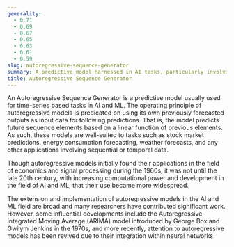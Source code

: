 ```yaml
---
generality:
  - 0.71
  - 0.69
  - 0.67
  - 0.65
  - 0.63
  - 0.61
  - 0.59
slug: autoregressive-sequence-generator
summary: A predictive model harnessed in AI tasks, particularly involving times series, which leverages its own prior outputs as inputs in subsequent predictions.
title: Autoregressive Sequence Generator
---
```


An Autoregressive Sequence Generator is a predictive model usually used for time-series based tasks in AI and ML. The operating principle of autoregressive models is predicated on using its own previously forecasted outputs as input data for following predictions. That is, the model predicts future sequence elements based on a linear function of previous elements. As such, these models are well-suited to tasks such as stock market predictions, energy consumption forecasting, weather forecasts, and any other applications involving sequential or temporal data.

Though autoregressive models initially found their applications in the field of economics and signal processing during the 1960s, it was not until the late 20th century, with increasing computational power and development in the field of AI and ML, that their use became more widespread.

The extension and implementation of autoregressive models in the AI and ML field are broad and many researchers have contributed significant work. However, some influential developments include the Autoregressive Integrated Moving Average (ARIMA) model introduced by George Box and Gwilym Jenkins in the 1970s, and more recently, attention to autoregressive models has been revived due to their integration within neural networks.
